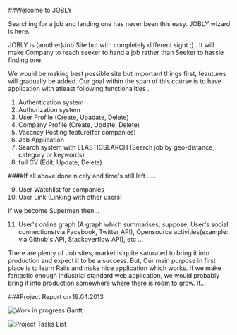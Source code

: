 ##Welcome to JOBLY

Searching for a job and landing one has never been this easy. 
JOBLY wizard is here.

JOBLY is (another)Job Site but with completely different sight ;) . 
It will make Company to reach seeker to hand a job rather than
Seeker to hassle finding one.

We would be making best possible site but important things first, feautures will gradually be added. 
Our goal within the span of this course is to have application with atleast following functionalities .

1) Authentication system
2) Authorization system
3) User Profile (Create, Upadate, Delete)
4) Company Profile (Create, Update, Delete)
5) Vacancy Posting feature(for companies)
6) Job Application
7) Search system with ELASTICSEARCH (Search job by geo-distance, category or keywords)
8) full CV (Edit, Update, Delete)

####If all above done nicely and time's still left .....
 
9) User Watchlist for companies
10) User Link (Linking with other users)

If we become Supermen then...

11) User's online graph (A graph which summarises, suppose, User's social connections(via Facebook, Twitter API), Opensource activities(example: via Github's API, Stackoverflow API),  etc ... 

There are plenty of Job sites, market is quite saturated to bring it into production and expect it to be a success. But, Our main purpose in first place is to learn Rails and make nice application which works. If we make fantastic enough industrial standard web application, we would probably bring it into production somewhere where there is room to grow. If...

###Project Report on 19.04.2013

![Work in progress Gantt](./public/images/jobly_gantt.png?raw=true)


![Project Tasks List](./public/images/jobly_issues_status.png?raw=true)
